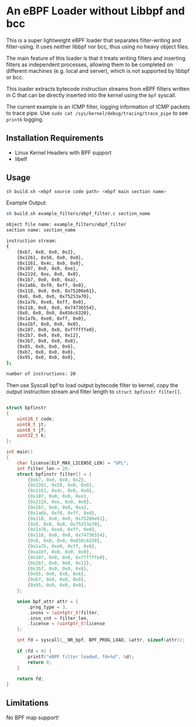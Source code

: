 # An eBPF Loader without Libbpf and bcc

This is a super lightweight eBPF loader that separates filter-writing and filter-using. It uses neither libbpf nor bcc, thus using no heavy object files.

The main feature of this loader is that it treats writing filters and inserting filters as independent processes, allowing them to be completed on different machines (e.g. local and server), which is not supported by libbpf or bcc.

This loader extracts bytecode instruction streams from eBPF filters written in C that can be directly inserted into the kernel using the `bpf` syscall.

The current example is an ICMP filter, logging information of ICMP packets to trace pipe. Use `sudo cat /sys/kernel/debug/tracing/trace_pipe` to see `printk` logging.


## Installation Requirements

- Linux Kernel Headers with BPF support
- libelf

## Usage

```sh
sh build.sh <ebpf source code path> <ebpf main section name>
```

Example Output:

```sh
sh build.sh example_filters/ebpf_filter.c section_name

object file name: example_filters/ebpf_filter
section name: section_name

instruction stream:
{
    {0xb7, 0x0, 0x0, 0x2}, 
    {0x1261, 0x50, 0x0, 0x0}, 
    {0x1161, 0x4c, 0x0, 0x0}, 
    {0x107, 0x0, 0x0, 0xe}, 
    {0x212d, 0xe, 0x0, 0x0}, 
    {0x1b7, 0x0, 0x0, 0xa}, 
    {0x1a6b, 0xf0, 0xff, 0x0}, 
    {0x118, 0x0, 0x0, 0x75206e61}, 
    {0x0, 0x0, 0x0, 0x75253a70}, 
    {0x1a7b, 0xe8, 0xff, 0x0}, 
    {0x118, 0x0, 0x0, 0x74736554}, 
    {0x0, 0x0, 0x0, 0x656c6320}, 
    {0x1a7b, 0xe0, 0xff, 0x0}, 
    {0xa1bf, 0x0, 0x0, 0x0}, 
    {0x107, 0x0, 0x0, 0xffffffe0}, 
    {0x2b7, 0x0, 0x0, 0x12}, 
    {0x3b7, 0x0, 0x0, 0x8}, 
    {0x85, 0x0, 0x0, 0x6}, 
    {0xb7, 0x0, 0x0, 0x0}, 
    {0x95, 0x0, 0x0, 0x0}, 
};

number of instructions: 20

```

Then use Syscall bpf to load output bytecode filter to kernel, copy the output instruction stream and filter length to `struct bpfinstr filter[]`.

```C

struct bpfinstr
{
    uint16_t code;
    uint8_t jt;
    uint8_t jf;
    uint32_t k;
};

int main()
{
    char license[ELF_MAX_LICENSE_LEN] = "GPL";
    int filter_len = 20;
    struct bpfinstr filter[] = {
		{0xb7, 0x0, 0x0, 0x2},
		{0x1261, 0x50, 0x0, 0x0},
		{0x1161, 0x4c, 0x0, 0x0},
		{0x107, 0x0, 0x0, 0xe},
		{0x212d, 0xe, 0x0, 0x0},
		{0x1b7, 0x0, 0x0, 0xa},
		{0x1a6b, 0xf0, 0xff, 0x0},
		{0x118, 0x0, 0x0, 0x75206e61},
		{0x0, 0x0, 0x0, 0x75253a70},
		{0x1a7b, 0xe8, 0xff, 0x0},
		{0x118, 0x0, 0x0, 0x74736554},
		{0x0, 0x0, 0x0, 0x656c6320},
		{0x1a7b, 0xe0, 0xff, 0x0},
		{0xa1bf, 0x0, 0x0, 0x0},
		{0x107, 0x0, 0x0, 0xffffffe0},
		{0x2b7, 0x0, 0x0, 0x12},
		{0x3b7, 0x0, 0x0, 0x8},
		{0x85, 0x0, 0x0, 0x6},
		{0xb7, 0x0, 0x0, 0x0},
		{0x95, 0x0, 0x0, 0x0},
    };

    union bpf_attr attr = {
        .prog_type = 3,
        .insns = (uintptr_t)filter,
        .insn_cnt = filter_len,
        .license = (uintptr_t)license
    };

    int fd = syscall(__NR_bpf, BPF_PROG_LOAD, &attr, sizeof(attr));
    
    if (fd > 0) {
        printf("eBPF filter loaded, fd=%d", %d);
        return 0;
    }
    
	return fd;
}

```

## Limitations

No BPF map support!